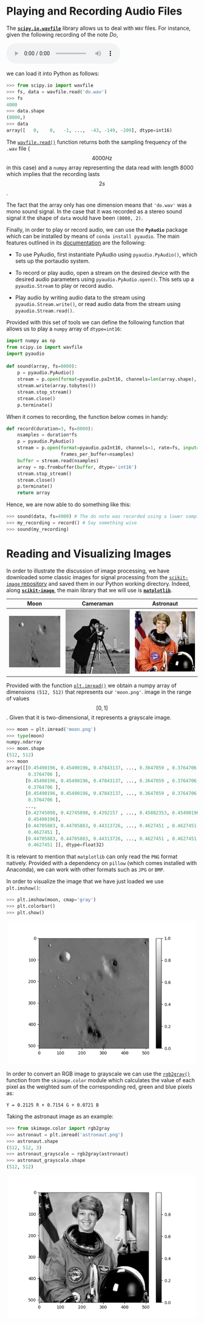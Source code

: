 # Playing and Recording Audio Files

The [**`scipy.io.wavfile`**](https://docs.scipy.org/doc/scipy/reference/tutorial/io.html#module-scipy.io.wavfile) library allows us to deal with `WAV` files. For instance, given the following recording of the note _Do_,

<audio controls>
  <source src=".//upc-python-cookbook/signal-processing/do.wav" type="audio/wav">
Your browser does not support the audio element.
</audio>

<br>

we can load it into Python as follows:

```python
>>> from scipy.io import wavfile
>>> fs, data = wavfile.read('do.wav')
>>> fs
4000
>>> data.shape
(8000,)
>>> data
array([   0,    0,   -1, ...,  -43, -149, -209], dtype=int16)
```

The [`wavfile.read()`](https://docs.scipy.org/doc/scipy/reference/generated/scipy.io.wavfile.read.html) function returns both the sampling frequency of the `.wav` file ($$4000 Hz$$ in this case) and a `numpy` array representing the data read with length 8000 which implies that the recording lasts $$2s$$.

The fact that the array only has one dimension means that `'do.wav'` was a mono sound signal. In the case that it was recorded as a stereo sound signal it the shape of `data` would have been `(8000, 2)`.

Finally, in order to play or record audio, we can use the **`PyAudio`** package which can be installed by means of `conda install pyaudio`. The main features outlined in its [documentation](https://people.csail.mit.edu/hubert/pyaudio/docs/) are the following:

-   To use PyAudio, first instantiate PyAudio using `pyaudio.PyAudio()`, which sets up the portaudio system.

-   To record or play audio, open a stream on the desired device with the desired audio parameters using `pyaudio.PyAudio.open()`. This sets up a `pyaudio.Stream` to play or record audio.

-   Play audio by writing audio data to the stream using `pyaudio.Stream.write()`, or read audio data from the stream using `pyaudio.Stream.read()`.

Provided with this set of tools we can define the following function that allows us to play a `numpy` array of `dtype=int16`:

 <!-- which provides Python bindings for [`PortAudio`](http://www.portaudio.com/), the cross-platform audio I/O library. -->

```python
import numpy as np
from scipy.io import wavfile
import pyaudio

def sound(array, fs=8000):
    p = pyaudio.PyAudio()
    stream = p.open(format=pyaudio.paInt16, channels=len(array.shape), rate=fs, output=True)
    stream.write(array.tobytes())
    stream.stop_stream()
    stream.close()
    p.terminate()
```

When it comes to recording, the function below comes in handy:

```python
def record(duration=3, fs=8000):
    nsamples = duration*fs
    p = pyaudio.PyAudio()
    stream = p.open(format=pyaudio.paInt16, channels=1, rate=fs, input=True,
                    frames_per_buffer=nsamples)
    buffer = stream.read(nsamples)
    array = np.frombuffer(buffer, dtype='int16')
    stream.stop_stream()
    stream.close()
    p.terminate()
    return array
```

Hence, we are now able to do something like this:

```python
>>> sound(data, fs=4000) # The do note was recorded using a lower sampling frequency of 4000
>>> my_recording = record() # Say something wise
>>> sound(my_recording)
```

# Reading and Visualizing Images

In order to illustrate the discussion of image processing, we have downloaded some classic images for signal processing from the [`scikit-image` repository](https://scikit-image.org/docs/stable/auto_examples/) and saved them in our Python working directory. Indeed, along [**`scikit-image`**](https://scikit-image.org/), the main library that we will use is [**`matplotlib`**](https://matplotlib.org/).

<!--
- [Moon](/upc-python-cookbook/signal-processing/moon.png)
- [Cameraman](/upc-python-cookbook/signal-processing/camera.png)
- [Astronaut](/upc-python-cookbook/signal-processing/astronaut.png)
-->

| Moon          | Cameraman       | Astronaut          |
| ------------- | --------------- | ------------------ |
| ![](moon.png) | ![](camera.png) | ![](astronaut.png) |

<!-- Moreover, the main libraries that we will use are [**`matplotlib`**](https://matplotlib.org/) and [**`scikit-image`**](https://scikit-image.org/). -->

<!-- > Matplotlib is a multi-platform data visualization library built on NumPy arrays and designed to work with the broader SciPy stack.

> As we discussed, the Scipy module is already packed with an extensive list of scientific codes. For that reason, the scikits modules were originally established as a way to try out candidates that could eventually make it into the already stuffed Scipy module, but it turns out that many of these modules became so successful in their own right that they will probably never be integrated into Scipy proper. Some examples include sklearn for machine learning and scikit-image for image processing. -->

Provided with the function [`plt.imread()`](https://matplotlib.org/3.1.1/api/_as_gen/matplotlib.pyplot.imread.html) we obtain a numpy array of dimensions `(512, 512)` that represents our `'moon.png'`. image in the range of values $$[0, 1]$$. Given that it is two-dimensional, it represents a grayscale image.

```python
>>> moon = plt.imread('moon.png')
>>> type(moon)
numpy.ndarray
>>> moon.shape
(512, 512)
>>> moon
array([[0.45490196, 0.45490196, 0.47843137, ..., 0.3647059 , 0.3764706 ,
        0.3764706 ],
       [0.45490196, 0.45490196, 0.47843137, ..., 0.3647059 , 0.3764706 ,
        0.3764706 ],
       [0.45490196, 0.45490196, 0.47843137, ..., 0.3647059 , 0.3764706 ,
        0.3764706 ],
       ...,
       [0.42745098, 0.42745098, 0.4392157 , ..., 0.45882353, 0.45490196,
        0.45490196],
       [0.44705883, 0.44705883, 0.44313726, ..., 0.4627451 , 0.4627451 ,
        0.4627451 ],
       [0.44705883, 0.44705883, 0.44313726, ..., 0.4627451 , 0.4627451 ,
        0.4627451 ]], dtype=float32)
```

It is relevant to mention that `matplotlib` can only read the `PNG` format natively. Provided with a dependency on `pillow` (which comes installed with Anaconda), we can work with other formats such as `JPG` or `BMP`.

In order to visualize the image that we have just loaded we use `plt.imshow()`:

```python
>>> plt.imshow(moon, cmap='gray')
>>> plt.colorbar()
>>> plt.show()
```

<center>
    <img src="./moon_plt.png" alt="Moon", width="500"/>
</center>

In order to convert an RGB image to grayscale we can use the [`rgb2gray()`](https://scikit-image.org/docs/dev/api/skimage.color.html#skimage.color.rgb2gray) function from the `skimage.color` module which calculates the value of each pixel as the weighted sum of the corresponding red, green and blue pixels as:

```
Y = 0.2125 R + 0.7154 G + 0.0721 B
```

Taking the astronaut image as an example:

```python
>>> from skimage.color import rgb2gray
>>> astronaut = plt.imread('astronaut.png')
>>> astronaut.shape
(512, 512, 3)
>>> astronaut_grayscale = rgb2gray(astronaut)
>>> astronaut_grayscale.shape
(512, 512)
```

<center>
    <img src="./astronaut_grayscale.png" alt="Astronaut grayscale", width="500"/>
</center>

<Autors autors="adell"/>
